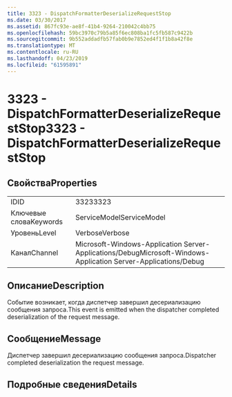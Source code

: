 ```yaml
---
title: 3323 - DispatchFormatterDeserializeRequestStop
ms.date: 03/30/2017
ms.assetid: 867fc93e-ae8f-41b4-9264-210042c4bb75
ms.openlocfilehash: 59bc3970c79b5a85f6ec808ba1fc5fb587c9422b
ms.sourcegitcommit: 9b552addadfb57fab0b9e7852ed4f1f1b8a42f8e
ms.translationtype: MT
ms.contentlocale: ru-RU
ms.lasthandoff: 04/23/2019
ms.locfileid: "61595891"
---
```

# <a name="3323---dispatchformatterdeserializerequeststop"></a><span data-ttu-id="ddc87-102">3323 - DispatchFormatterDeserializeRequestStop</span><span class="sxs-lookup"><span data-stu-id="ddc87-102">3323 - DispatchFormatterDeserializeRequestStop</span></span>
## <a name="properties"></a><span data-ttu-id="ddc87-103">Свойства</span><span class="sxs-lookup"><span data-stu-id="ddc87-103">Properties</span></span>  
  
|||  
|-|-|  
|<span data-ttu-id="ddc87-104">ID</span><span class="sxs-lookup"><span data-stu-id="ddc87-104">ID</span></span>|<span data-ttu-id="ddc87-105">3323</span><span class="sxs-lookup"><span data-stu-id="ddc87-105">3323</span></span>|  
|<span data-ttu-id="ddc87-106">Ключевые слова</span><span class="sxs-lookup"><span data-stu-id="ddc87-106">Keywords</span></span>|<span data-ttu-id="ddc87-107">ServiceModel</span><span class="sxs-lookup"><span data-stu-id="ddc87-107">ServiceModel</span></span>|  
|<span data-ttu-id="ddc87-108">Уровень</span><span class="sxs-lookup"><span data-stu-id="ddc87-108">Level</span></span>|<span data-ttu-id="ddc87-109">Verbose</span><span class="sxs-lookup"><span data-stu-id="ddc87-109">Verbose</span></span>|  
|<span data-ttu-id="ddc87-110">Канал</span><span class="sxs-lookup"><span data-stu-id="ddc87-110">Channel</span></span>|<span data-ttu-id="ddc87-111">Microsoft-Windows-Application Server-Applications/Debug</span><span class="sxs-lookup"><span data-stu-id="ddc87-111">Microsoft-Windows-Application Server-Applications/Debug</span></span>|  
  
## <a name="description"></a><span data-ttu-id="ddc87-112">Описание</span><span class="sxs-lookup"><span data-stu-id="ddc87-112">Description</span></span>  
 <span data-ttu-id="ddc87-113">Событие возникает, когда диспетчер завершил десериализацию сообщения запроса.</span><span class="sxs-lookup"><span data-stu-id="ddc87-113">This event is emitted when the dispatcher completed deserialization of the request message.</span></span>  
  
## <a name="message"></a><span data-ttu-id="ddc87-114">Сообщение</span><span class="sxs-lookup"><span data-stu-id="ddc87-114">Message</span></span>  
 <span data-ttu-id="ddc87-115">Диспетчер завершил десериализацию сообщения запроса.</span><span class="sxs-lookup"><span data-stu-id="ddc87-115">Dispatcher completed deserialization the request message.</span></span>  
  
## <a name="details"></a><span data-ttu-id="ddc87-116">Подробные сведения</span><span class="sxs-lookup"><span data-stu-id="ddc87-116">Details</span></span>
